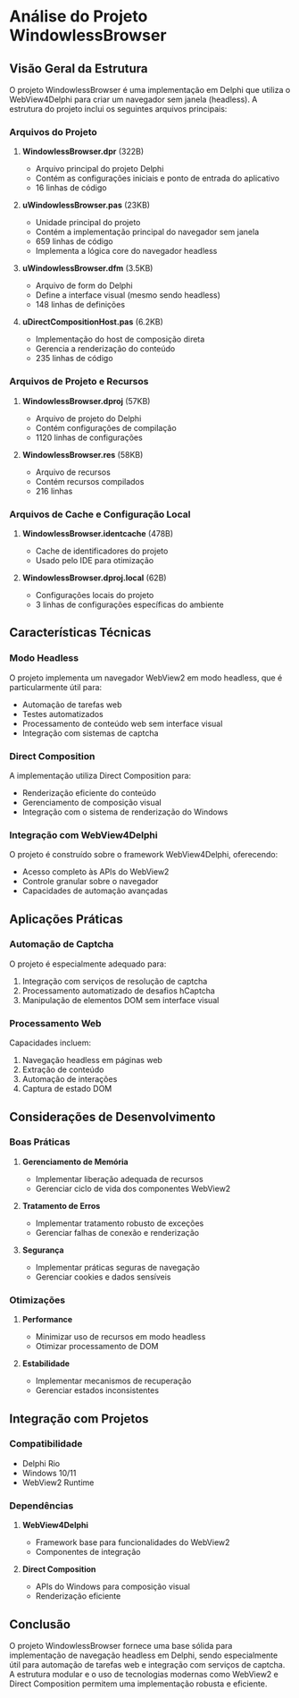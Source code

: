# Análise do Projeto WindowlessBrowser

## Visão Geral da Estrutura
O projeto WindowlessBrowser é uma implementação em Delphi que utiliza o WebView4Delphi para criar um navegador sem janela (headless). A estrutura do projeto inclui os seguintes arquivos principais:

### Arquivos do Projeto
1. **WindowlessBrowser.dpr** (322B)
   - Arquivo principal do projeto Delphi
   - Contém as configurações iniciais e ponto de entrada do aplicativo
   - 16 linhas de código

2. **uWindowlessBrowser.pas** (23KB)
   - Unidade principal do projeto
   - Contém a implementação principal do navegador sem janela
   - 659 linhas de código
   - Implementa a lógica core do navegador headless

3. **uWindowlessBrowser.dfm** (3.5KB)
   - Arquivo de form do Delphi
   - Define a interface visual (mesmo sendo headless)
   - 148 linhas de definições

4. **uDirectCompositionHost.pas** (6.2KB)
   - Implementação do host de composição direta
   - Gerencia a renderização do conteúdo
   - 235 linhas de código

### Arquivos de Projeto e Recursos
1. **WindowlessBrowser.dproj** (57KB)
   - Arquivo de projeto do Delphi
   - Contém configurações de compilação
   - 1120 linhas de configurações

2. **WindowlessBrowser.res** (58KB)
   - Arquivo de recursos
   - Contém recursos compilados
   - 216 linhas

### Arquivos de Cache e Configuração Local
1. **WindowlessBrowser.identcache** (478B)
   - Cache de identificadores do projeto
   - Usado pelo IDE para otimização

2. **WindowlessBrowser.dproj.local** (62B)
   - Configurações locais do projeto
   - 3 linhas de configurações específicas do ambiente

## Características Técnicas

### Modo Headless
O projeto implementa um navegador WebView2 em modo headless, que é particularmente útil para:
- Automação de tarefas web
- Testes automatizados
- Processamento de conteúdo web sem interface visual
- Integração com sistemas de captcha

### Direct Composition
A implementação utiliza Direct Composition para:
- Renderização eficiente do conteúdo
- Gerenciamento de composição visual
- Integração com o sistema de renderização do Windows

### Integração com WebView4Delphi
O projeto é construído sobre o framework WebView4Delphi, oferecendo:
- Acesso completo às APIs do WebView2
- Controle granular sobre o navegador
- Capacidades de automação avançadas

## Aplicações Práticas

### Automação de Captcha
O projeto é especialmente adequado para:
1. Integração com serviços de resolução de captcha
2. Processamento automatizado de desafios hCaptcha
3. Manipulação de elementos DOM sem interface visual

### Processamento Web
Capacidades incluem:
1. Navegação headless em páginas web
2. Extração de conteúdo
3. Automação de interações
4. Captura de estado DOM

## Considerações de Desenvolvimento

### Boas Práticas
1. **Gerenciamento de Memória**
   - Implementar liberação adequada de recursos
   - Gerenciar ciclo de vida dos componentes WebView2

2. **Tratamento de Erros**
   - Implementar tratamento robusto de exceções
   - Gerenciar falhas de conexão e renderização

3. **Segurança**
   - Implementar práticas seguras de navegação
   - Gerenciar cookies e dados sensíveis

### Otimizações
1. **Performance**
   - Minimizar uso de recursos em modo headless
   - Otimizar processamento de DOM

2. **Estabilidade**
   - Implementar mecanismos de recuperação
   - Gerenciar estados inconsistentes

## Integração com Projetos

### Compatibilidade
- Delphi Rio
- Windows 10/11
- WebView2 Runtime

### Dependências
1. **WebView4Delphi**
   - Framework base para funcionalidades do WebView2
   - Componentes de integração

2. **Direct Composition**
   - APIs do Windows para composição visual
   - Renderização eficiente

## Conclusão
O projeto WindowlessBrowser fornece uma base sólida para implementação de navegação headless em Delphi, sendo especialmente útil para automação de tarefas web e integração com serviços de captcha. A estrutura modular e o uso de tecnologias modernas como WebView2 e Direct Composition permitem uma implementação robusta e eficiente. 